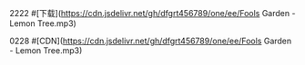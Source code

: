 2222  #[下载](https://cdn.jsdelivr.net/gh/dfgrt456789/one/ee/Fools Garden - Lemon Tree.mp3)

0228  #[CDN](https://cdn.jsdelivr.net/gh/dfgrt456789/one/ee/Fools Garden - Lemon Tree.mp3)
